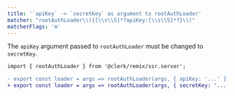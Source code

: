```yaml
---
title: '`apiKey` -> `secretKey` as argument to rootAuthLoader'
matcher: "rootAuthLoader\\({[\\s\\S]*?apiKey:[\\s\\S]*?}\\)"
matcherFlags: 'm'
---
```


The `apiKey` argument passed to `rootAuthLoader` must be changed to `secretKey`.

```diff
import { rootAuthLoader } from '@clerk/remix/ssr.server';

- export const loader = args => rootAuthLoader(args, { apiKey: '...' });
+ export const loader = args => rootAuthLoader(args, { secretKey: '...' });
```
